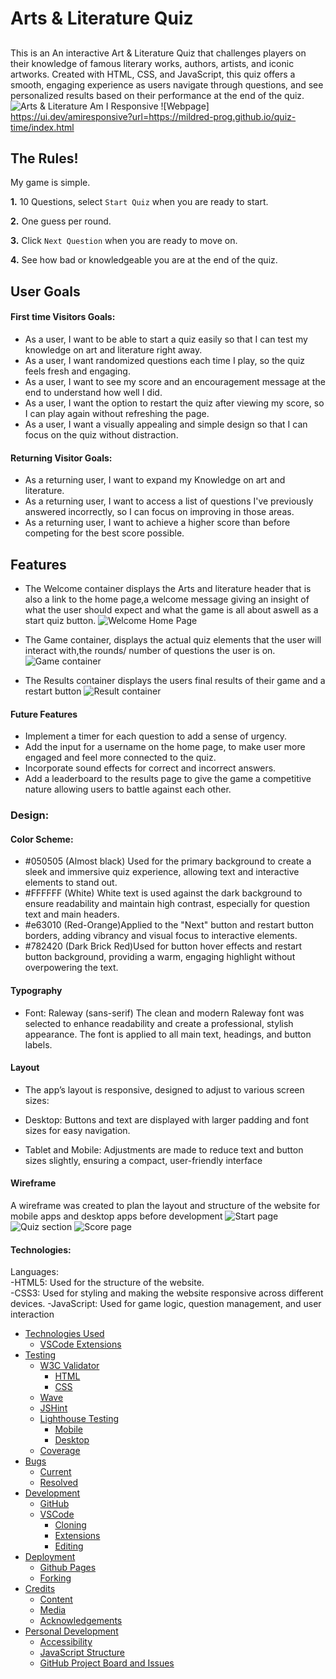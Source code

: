 # Arts & Literature Quiz

## 
This is an An interactive Art & Literature Quiz that challenges players on their knowledge of famous literary works, authors, artists, and iconic artworks. Created with HTML, CSS, and JavaScript, this quiz offers a smooth, engaging experience as users navigate through questions, and see personalized results based on their performance at the end of the quiz.![Arts & Literature](assets/images/fullscreen.png)
Am I Responsive ![Webpage] https://ui.dev/amiresponsive?url=https://mildred-prog.github.io/quiz-time/index.html


## The Rules!

My game is simple.

**1.** 10 Questions, select `Start Quiz` when you are ready to start.

**2.** One guess per round.

**3.** Click `Next Question` when you are ready to move on.

**4.** See how bad or knowledgeable you are at the end of the quiz.

## User Goals

#### First time Visitors Goals: 
- As a user, I want to be able to start a quiz easily so that I can test my knowledge on art and literature right away.
- As a user, I want randomized questions each time I play, so the quiz feels fresh and engaging.
- As a user, I want to see my score and an encouragement message at the end to understand how well I did.
- As a user, I want the option to restart the quiz after viewing my score, so I can play again without refreshing the page.
- As a user, I want a visually appealing and simple design so that I can focus on the quiz without distraction.

#### Returning Visitor Goals: 
- As a returning user, I want to expand my Knowledge on art and literature.
- As a returning user, I want to access a list of questions I've previously answered incorrectly, so I can focus on improving in those areas.
- As a returning user, I want to achieve a higher score than before competing for the best score possible.

## Features 
- The Welcome container displays the Arts and literature header that is also a link to the home page,a welcome message giving an insight of what the user should expect and what the game is all about aswell as a start quiz button.
 ![Welcome Home Page](assets/images/home-page.png)

- The Game container, displays the actual quiz elements that the user will interact with,the rounds/ number of questions the user is on.
![Game container](assets/images/quiz-page.png)

- The Results container displays the users final results of their game and a restart button
![Result container](assets/images/score-page.png)

#### Future Features
- Implement a timer for each question to add a sense of urgency.
- Add the input for a username on the home page, to make user more engaged and feel more connected to the quiz.
- Incorporate sound effects for correct and incorrect answers.
- Add a leaderboard to the results page to give the game a competitive nature allowing users to battle against each other.

### Design:

#### Color Scheme:
- #050505 (Almost black)
Used for the primary background to create a sleek and immersive quiz experience, allowing text and interactive elements to stand out.
- #FFFFFF (White) White text is used against the dark background to ensure readability and maintain high contrast, especially for question text and main headers.
- #e63010 (Red-Orange)Applied to the "Next" button and restart button borders, adding vibrancy and visual focus to interactive elements.
- #782420 (Dark Brick Red)Used for button hover effects and restart button background, providing a warm, engaging highlight without overpowering the text.

#### Typography
- Font: Raleway (sans-serif)
The clean and modern Raleway font was selected to enhance readability and create a professional, stylish appearance. The font is applied to all main text, headings, and button labels.

#### Layout
- The app’s layout is responsive, designed to adjust to various screen sizes:

- Desktop: Buttons and text are displayed with larger padding and font sizes for easy navigation.
- Tablet and Mobile: Adjustments are made to reduce text and button sizes slightly, ensuring a compact, user-friendly interface

#### Wireframe
 A wireframe was created to plan the layout and structure of the website for mobile apps and desktop apps before development
 ![Start page](assets/images/wireframe-1.png)
 ![Quiz section](assets/images/wireframe-2.png)
 ![Score page](assets/images/wireframe-3.png)

#### Technologies:
Languages:                                           
-HTML5: Used for the structure of the website.       
-CSS3: Used for styling and making the website responsive across different devices. 
-JavaScript: Used for game logic, question management, and user interaction

  - [Technologies Used](#technologies-used)
    - [VSCode Extensions](#vscode-extensions)
  - [Testing](#testing)
    - [W3C Validator](#w3c-validator)
      - [HTML](#html)
      - [CSS](#css)
    - [Wave](#wave)
    - [JSHint](#jshint)
    - [Lighthouse Testing](#lighthouse-testing)
      - [Mobile](#mobile)
      - [Desktop](#desktop)
    - [Coverage](#coverage)
  - [Bugs](#bugs)
    - [Current](#current)
    - [Resolved](#resolved)
  - [Development](#development)
    - [GitHub](#github)
    - [VSCode](#vscode)
      - [Cloning](#cloning)
      - [Extensions](#extensions)
      - [Editing](#editing)
  - [Deployment](#deployment)
    - [Github Pages](#github-pages)
    - [Forking](#forking)
  - [Credits](#credits)
    - [Content](#content)
    - [Media](#media)
    - [Acknowledgements](#acknowledgements)
  - [Personal Development](#personal-development)
    - [Accessibility](#accessibility)
    - [JavaScript Structure](#javascript-structure)
    - [GitHub Project Board and Issues](#github-project-board-and-issues)